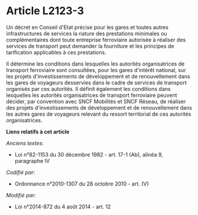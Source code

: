 # Article L2123-3

Un décret en Conseil d'Etat précise pour les gares et toutes autres infrastructures de services la nature des prestations
minimales ou complémentaires dont toute entreprise ferroviaire autorisée à réaliser des services de transport peut demander
la fourniture et les principes de tarification applicables à ces prestations.

Il détermine les conditions dans lesquelles les autorités organisatrices de transport ferroviaire sont consultées, pour les
gares d'intérêt national, sur les projets d'investissements de développement et de renouvellement dans les gares de voyageurs
desservies dans le cadre de services de transport organisés par ces autorités. Il définit également les conditions dans
lesquelles les autorités organisatrices de transport ferroviaire peuvent décider, par convention avec SNCF Mobilités et SNCF
Réseau, de réaliser des projets d'investissements de développement et de renouvellement dans les autres gares de voyageurs
relevant du ressort territorial de ces autorités organisatrices.

**Liens relatifs à cet article**

_Anciens textes_:

  - Loi n°82-1153 du 30 décembre 1982 - art. 17-1 (Ab), alinéa 9, paragraphe IV

_Codifié par_:

  - Ordonnance n°2010-1307 du 28 octobre 2010 - art. (V)

_Modifié par_:

  - Loi n°2014-872 du 4 août 2014 - art. 12
